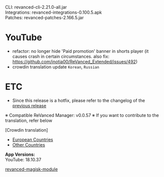 CLI: revanced-cli-2.21.0-all.jar  
Integrations: revanced-integrations-0.100.5.apk  
Patches: revanced-patches-2.166.5.jar  

YouTube
==
- refactor: no longer hide 'Paid promotion' banner in shorts player (it causes crash in certain circumstances. also fix: https://github.com/inotia00/ReVanced_Extended/issues/492)
- crowdin translation update
`Korean`, `Russian`


ETC
==
- Since this release is a hotfix, please refer to the changelog of the [previous release](https://github.com/inotia00/revanced-patches/releases/tag/v2.166.4)


※ Compatible ReVanced Manager: v0.0.57
※ If you want to contribute to the translation, refer below

[Crowdin translation]
- [European Countries](https://crowdin.com/project/revancedextendedeu)
- [Other Countries](https://crowdin.com/project/revancedextended)
  
**App Versions:**  
YouTube: 18.10.37  

[revanced-magisk-module](https://github.com/j-hc/revanced-magisk-module)  
